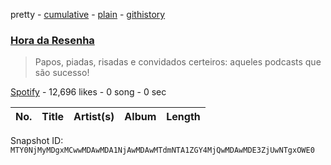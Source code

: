 pretty - [cumulative](/playlists/cumulative/37i9dQZF1DX5sOH3YgmxsX.md) - [plain](/playlists/plain/37i9dQZF1DX5sOH3YgmxsX) - [githistory](https://github.githistory.xyz/mackorone/spotify-playlist-archive/blob/main/playlists/plain/37i9dQZF1DX5sOH3YgmxsX)

### [Hora da Resenha](https://open.spotify.com/playlist/37i9dQZF1DX5sOH3YgmxsX)

> Papos, piadas, risadas e convidados certeiros: aqueles podcasts que são sucesso!

[Spotify](https://open.spotify.com/user/spotify) - 12,696 likes - 0 song - 0 sec

| No. | Title | Artist(s) | Album | Length |
|---|---|---|---|---|

Snapshot ID: `MTY0NjMyMDgxMCwwMDAwMDA1NjAwMDAwMTdmNTA1ZGY4MjQwMDAwMDE3ZjUwNTgxOWE0`